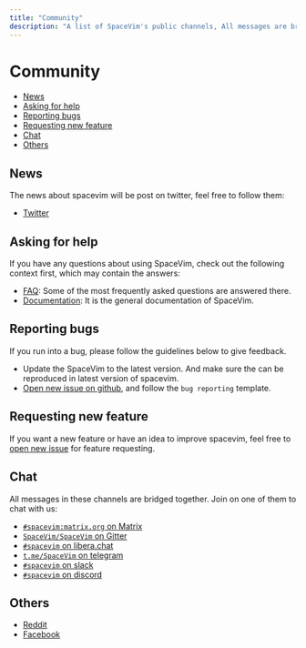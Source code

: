 ```yaml
---
title: "Community"
description: "A list of SpaceVim's public channels, All messages are bridged between IRC, gitter, telegram, matrix and slack"
---
```


# Community

<!-- vim-markdown-toc GFM -->

- [News](#news)
- [Asking for help](#asking-for-help)
- [Reporting bugs](#reporting-bugs)
- [Requesting new feature](#requesting-new-feature)
- [Chat](#chat)
- [Others](#others)

<!-- vim-markdown-toc -->

## News

The news about spacevim will be post on twitter, feel free to follow them:

- <i class="fab fa-twitter"></i> [Twitter](https://twitter.com/SpaceVim)

## Asking for help

If you have any questions about using SpaceVim,
check out the following context first, which may contain the answers:

- [FAQ](../faq/): Some of the most frequently asked questions are answered there.
- [Documentation](../documentation/): It is the general documentation of SpaceVim.

## Reporting bugs

If you run into a bug, please follow the guidelines below to give feedback.

- Update the SpaceVim to the latest version. And make sure the can be reproduced in latest version of spacevim.
- [Open new issue on github](https://github.com/SpaceVim/SpaceVim/issues/new?assignees=&labels=&template=bug_report.md&title=), and follow the `bug reporting` template.

## Requesting new feature

If you want a new feature or have an idea to improve spacevim,
feel free to [open new issue](https://github.com/SpaceVim/SpaceVim/issues/new?assignees=&labels=feature+request&template=feature_request.md&title=) for feature requesting.


## Chat

All messages in these channels are bridged together.
Join on one of them to chat with us:

- <i class="fab fa-rocketchat"></i> [`#spacevim:matrix.org` on Matrix](https://chat.mozilla.org/#/room/#spacevim:matrix.org)
- <i class="fab fa-gitter"></i> [`SpaceVim/SpaceVim` on Gitter](https://gitter.im/SpaceVim/SpaceVim)
- <i class="fas fa-comments"></i> [`#spacevim` on libera.chat](https://web.libera.chat/#spacevim)
- <i class="fab fa-telegram-plane"></i> [`t.me/SpaceVim` on telegram](https://t.me/joinchat/CN0HPvvrVKg4MzY9)
- <i class="fab fa-slack-hash"></i> [`#spacevim` on slack](https://join.slack.com/t/spacevim/shared_invite/zt-74w64lg5-bT~~2~zEhtIy1zow53tHJg)
- <i class="fab fa-discord"></i> [`#spacevim` on discord](https://discord.gg/xcRQnF8)

## Others

- [Reddit](https://www.reddit.com/r/SpaceVim/)
- [Facebook](https://www.facebook.com/SpaceVim/)
